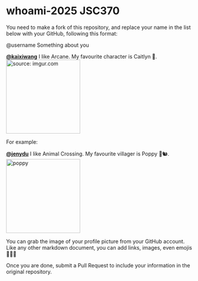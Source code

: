 # whoami-2025 JSC370

You need to make a fork of this repository, and replace your name in the list below with your GitHub, following this format:

@username Something about you

[**@kaixiwang**](https://github.com/OulinG138) I like Arcane. My favourite character is Caitlyn 🍰. <a href="https://imgur.com/EyJl3T9"><img src="https://i.imgur.com/EyJl3T9.jpg" title="source: imgur.com" width="200px" /></a>

For example:

[**@jenydu**](https://github.com/jenydu) I like Animal Crossing. My favourite villager is Poppy 🍂🐿️. <img src="https://preview.redd.it/f79f0cv1o7j51.jpg?auto=webp&s=1e572edf80d0eba0c35c77c3c81231d9e626d366" alt="poppy" width="200px">

You can grab the image of your profile picture from your GitHub account. Like any other markdown document, you can add links, images, even emojis 🍋🍰🐸

Once you are done, submit a Pull Request to include your information in the original repository.
